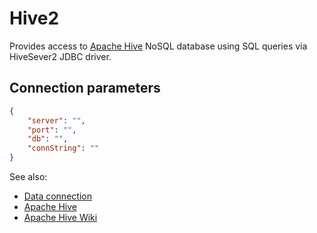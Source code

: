 <!-- TITLE: Hive2 -->
<!-- SUBTITLE: -->

# Hive2

Provides access to [Apache Hive](https://hive.apache.org/) NoSQL database using
SQL queries via HiveSever2 JDBC driver.

## Connection parameters

```json
{
    "server": "",
    "port": "",
    "db": "",
    "connString": ""
}
```

See also:

* [Data connection](../data-connection.md)
* [Apache Hive](https://hive.apache.org/)
* [Apache Hive Wiki](https://en.wikipedia.org/wiki/Apache_Hive)
